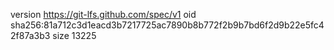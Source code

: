 version https://git-lfs.github.com/spec/v1
oid sha256:81a712c3d1eacd3b7217725ac7890b8b772f2b9b7bd6f2d9b22e5fc42f87a3b3
size 13225
